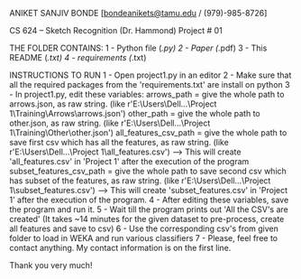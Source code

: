 ANIKET SANJIV BONDE [bondeanikets@tamu.edu / (979)-985-8726]

CS 624 – Sketch Recognition (Dr. Hammond)
Project # 01

THE FOLDER CONTAINS:
1 - Python file (*.py)
2 - Paper (*.pdf)
3 - This README (*.txt)
4 - requirements (*.txt)

INSTRUCTIONS TO RUN
1 - Open project1.py in an editor
2 - Make sure that all the required packages from the 'requirements.txt' are install on python
3 - In project1.py, edit these variables:
    arrows_path = give the whole path to arrows.json, as raw string. (like  r'E:\Users\Dell\...\Project 1\Training\Arrows\arrows.json') 
    other_path = give the whole path to other.json, as raw string. (like  r'E:\Users\Dell\...\Project 1\Training\Other\other.json') 
    all_features_csv_path = give the whole path to save first csv which has all the features, as raw string. 
                           (like  r'E:\Users\Dell\...\Project 1\all_features.csv') --> This will create 'all_features.csv' in 'Project 1' after 
                            the execution of the program
    subset_features_csv_path = give the whole path to save second csv which has subset of the features, as raw string. 
                              (like  r'E:\Users\Dell\...\Project 1\subset_features.csv') --> This will create 'subset_features.csv' in 'Project 1' after 
                               the execution of the program.
4 - After editing these variables, save the program and run it.
5 - Wait till the program prints out 'All the CSV's are created' (It takes ~14 minutes for the given dataset to pre-process, create all features and save to csv)
6 - Use the corresponding csv's from given folder to load in WEKA and run various classifiers
7 - Please, feel free to contact anything. My contact information is on the first line.

Thank you very much!
